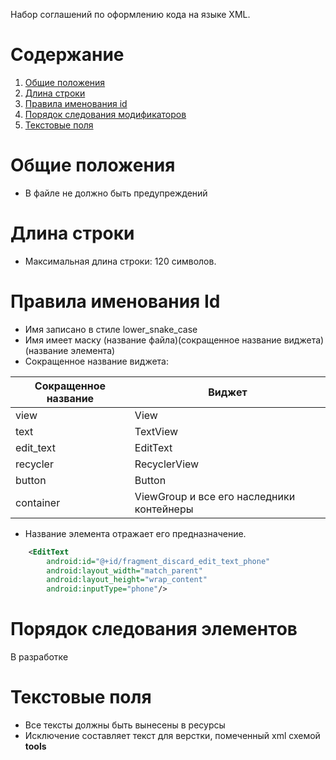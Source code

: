 Набор соглашений по оформлению кода на языке XML. 

# Содержание
1. [Общие положения](#common_rules)
2. [Длина строки](#line_length)
3. [Правила именования id](#naming)
4. [Порядок следования модификаторов](#modifier_order) 
5. [Текстовые поля](#text_fields)


# <a name='common_rules'>Общие положения</a>
- В файле не должно быть предупреждений

# <a name='line_length '>Длина строки</a>
- Максимальная длина строки: 120 символов.

# <a name='naming'>Правила именования Id</a>
- Имя записано в стиле lower_snake_case
- Имя имеет маску (название файла)(сокращенное название виджета)(название элемента) 
- Сокращенное название виджета:

| Сокращенное название | Виджет |
| ------ | ------ |
| view | View |
| text | TextView |
| edit_text | EditText |
| recycler | RecyclerView |
| button | Button |
| container | ViewGroup и все его наследники контейнеры |
- Название элемента отражает его предназначение. 


```xml
    <EditText
        android:id="@+id/fragment_discard_edit_text_phone"
        android:layout_width="match_parent"
        android:layout_height="wrap_content"
        android:inputType="phone"/>
```

# <a name='modifier_order'>Порядок следования элементов</a>
В разработке

# <a name='text_fields'>Текстовые поля</a>
- Все тексты должны быть вынесены в ресурсы
- Исключение составляет текст для верстки, помеченный xml схемой **tools**
